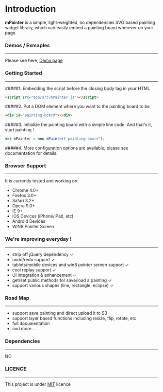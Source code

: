 Introduction
========

**mPainter** is a simple, light-weighted, no dependencies SVG based painting widget library, which can easily embed a painting board wherever on your page.

### Demos / Exmaples
-----

Please see here, [Demo page]

### Getting Started
-----

#####1. Embedding the script before the closing body tag in your HTML

``` html
<script src="app/src/mPainter.js"></script>
```

#####2. Put a DOM element where you want to the painting board to be

``` html
<div id="painting-board"></div>
```

#####3. Initialize the painting board with a simple line code. And that's it, start painting !

``` javascript
var mPainter = new mPainter('painting-board');
```

#####4. More configuration options are available, please see documentation for details.

### Browser Support
-----

It is currently tested and working on:

- Chrome 4.0+
- Firefox 3.0+
- Safari 3.2+
- Opera 9.0+
- IE 9+
- iOS Devices (iPhone/iPad, etc)
- Android Devices
- WIN8 Pointer Screen

### We're improving everyday !
-----

* strip off jQuery dependency ✓
* undo/redo support ✓
* tablets/mobile devices and win8 pointer screen support ✓
* cool replay support ✓
* UI integration & enhancement ✓
* get/set public methods for save/load a painting ✓
* support various shapes (line, rectangle, eclipse) ✓

### Road Map
-----

* support save painting and direct upload it to S3
* support layer based functions including resize, flip, rotate, etc
* full documentation
* and more...

### Dependencies
-----

NO

### LICENCE
-----

This project is under [MIT] licence

[Demo page]: http://paint.tantanguanguan.com
[MIT]: http://en.wikipedia.org/wiki/MIT_License
